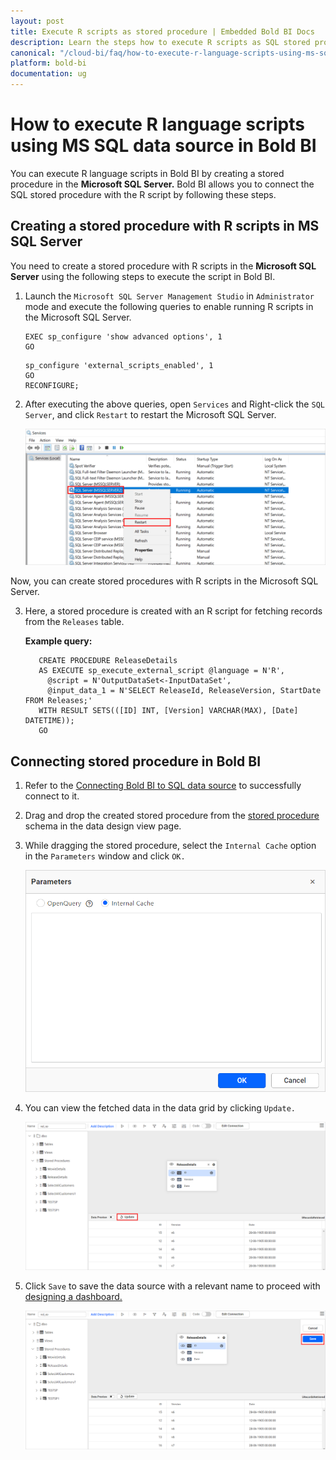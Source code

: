 ```yaml
---
layout: post
title: Execute R scripts as stored procedure | Embedded Bold BI Docs
description: Learn the steps how to execute R scripts as SQL stored procedure in Embedded Bold BI's Web designer.
canonical: "/cloud-bi/faq/how-to-execute-r-language-scripts-using-ms-sql-datasource-in-bold-bi/"
platform: bold-bi
documentation: ug
---
```


# How to execute R language scripts using MS SQL data source in Bold BI

You can execute R language scripts in Bold BI by creating a stored procedure in the **Microsoft SQL Server.** Bold BI allows you to connect the SQL stored procedure with the R script by following these steps.

## Creating a stored procedure with R scripts in MS SQL Server

You need to create a stored procedure with R scripts in the **Microsoft SQL Server** using the following steps to execute the script in Bold BI.

1.	Launch the `Microsoft SQL Server Management Studio` in `Administrator` mode and execute the following queries to enable running R scripts in the Microsoft SQL Server.

        EXEC sp_configure 'show advanced options', 1
        GO
	<!-- -->
        sp_configure 'external_scripts_enabled', 1
        GO
        RECONFIGURE;
		
2.  After executing the above queries, open `Services` and Right-click the `SQL Server`, and click `Restart` to restart the Microsoft SQL Server.

    ![Restart SQL server](/static/assets/embedded/faq/images/restart-sql-server.png#max-width=100%)

Now, you can create stored procedures with R scripts in the Microsoft SQL Server.

3.	Here, a stored procedure is created with an R script for fetching records from the `Releases` table.

      **Example query:**
    
	       CREATE PROCEDURE ReleaseDetails
           AS EXECUTE sp_execute_external_script @language = N'R',
             @script = N'OutputDataSet<-InputDataSet',
             @input_data_1 = N'SELECT ReleaseId, ReleaseVersion, StartDate FROM Releases;'
           WITH RESULT SETS(([ID] INT, [Version] VARCHAR(MAX), [Date] DATETIME));
           GO

## Connecting stored procedure in Bold BI

1.	Refer to the [Connecting Bold BI to SQL data source](https://help.boldbi.com/embeddedd-bi/working-with-data-source/data-connectors/sql-data-source/#connecting-bold-bi-to-microsoft-sql-server-data-source) to successfully connect to it.

2.	Drag and drop the created stored procedure from the [stored procedure](https://help.boldbi.com/embedded-bi/working-with-data-source/data-connectors/sql-data-source/#connecting-to-stored-procedure-in-sql-server-database) schema in the data design view page. 

3.	While dragging the stored procedure, select the `Internal Cache` option in the `Parameters` window and click `OK.`

    ![Internal cache option](/static/assets/embedded/faq/images/internal-cache.png#max-width=65%)

4.	You can view the fetched data in the data grid by clicking `Update.`

    ![Update option](/static/assets/embedded/faq/images/update-R-records.png#max-width=100%)

5.	Click `Save` to save the data source with a relevant name to proceed with [designing a dashboard.](https://help.boldbi.com/embedded-bi/working-with-dashboards/)

    ![Save option](/static/assets/embedded/faq/images/save-option-r.png#max-width=100%)
